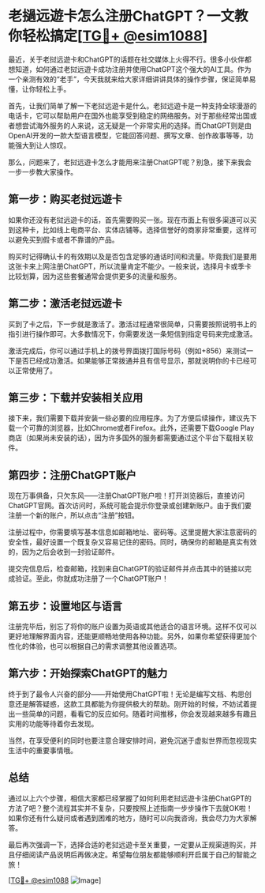 # 老撾远遊卡怎么注册ChatGPT？一文教你轻松搞定[[TG💪+ @esim1088](https://t.me/s/esim1088)]

最近，关于老挝远遊卡和ChatGPT的话题在社交媒体上火得不行。很多小伙伴都想知道，如何通过老挝远遊卡成功注册并使用ChatGPT这个强大的AI工具。作为一个亲测有效的“老手”，今天我就来给大家详细讲讲具体的操作步骤，保证简单易懂，让你轻松上手。

首先，让我们简单了解一下老挝远遊卡是什么。老挝远遊卡是一种支持全球漫游的电话卡，它可以帮助用户在国外也能享受到稳定的网络服务。对于那些经常出国或者想尝试海外服务的人来说，这无疑是一个非常实用的选择。而ChatGPT则是由OpenAI开发的一款大型语言模型，它能回答问题、撰写文章、创作故事等等，功能强大到让人惊叹。

那么，问题来了，老挝远遊卡怎么才能用来注册ChatGPT呢？别急，接下来我会一步一步教大家操作。

## 第一步：购买老挝远遊卡

如果你还没有老挝远遊卡的话，首先需要购买一张。现在市面上有很多渠道可以买到这种卡，比如线上电商平台、实体店铺等。选择信誉好的商家非常重要，这样可以避免买到假卡或者不靠谱的产品。

购买时记得确认卡的有效期以及是否包含足够的通话时间和流量。毕竟我们是要用这张卡来上网注册ChatGPT，所以流量肯定不能少。一般来说，选择月卡或季卡比较划算，因为这些套餐通常会提供更多的流量和服务。

## 第二步：激活老挝远遊卡

买到了卡之后，下一步就是激活了。激活过程通常很简单，只需要按照说明书上的指引进行操作即可。大多数情况下，你需要发送一条短信到指定号码来完成激活。

激活完成后，你可以通过手机上的拨号界面拨打国际号码（例如+856）来测试一下是否已经成功激活。如果能够正常拨通并且有信号显示，那就说明你的卡已经可以正常使用了。

## 第三步：下载并安装相关应用

接下来，我们需要下载并安装一些必要的应用程序。为了方便后续操作，建议先下载一个可靠的浏览器，比如Chrome或者Firefox。此外，还需要下载Google Play商店（如果尚未安装的话），因为许多国外的服务都需要通过这个平台下载相关软件。

## 第四步：注册ChatGPT账户

现在万事俱备，只欠东风——注册ChatGPT账户啦！打开浏览器后，直接访问ChatGPT官网。首次访问时，系统可能会提示你登录或创建新账户。由于我们要注册一个新的账户，所以点击“注册”按钮。

注册过程中，你需要填写基本信息如邮箱地址、密码等。这里提醒大家注意密码的安全性，最好设置一个既复杂又容易记住的密码。同时，确保你的邮箱是真实有效的，因为之后会收到一封验证邮件。

提交完信息后，检查邮箱，找到来自ChatGPT的验证邮件并点击其中的链接以完成验证。至此，你就成功注册了一个ChatGPT账户！

## 第五步：设置地区与语言

注册完毕后，别忘了将你的账户设置为英语或其他适合的语言环境。这样不仅可以更好地理解界面内容，还能更顺畅地使用各种功能。另外，如果你希望获得更加个性化的体验，也可以根据自己的需求调整其他设置选项。

## 第六步：开始探索ChatGPT的魅力

终于到了最令人兴奋的部分——开始使用ChatGPT啦！无论是编写文档、构思创意还是解答疑惑，这款工具都能为你提供极大的帮助。刚开始的时候，不妨试着提出一些简单的问题，看看它的反应如何。随着时间推移，你会发现越来越多有趣且实用的功能等待着你去发现。

当然，在享受便利的同时也要注意合理安排时间，避免沉迷于虚拟世界而忽视现实生活中的重要事情哦。

## 总结

通过以上六个步骤，相信大家都已经掌握了如何利用老挝远遊卡注册ChatGPT的方法了吧？整个流程其实并不复杂，只要按照上述指南一步步操作下去就OK啦！如果你还有什么疑问或者遇到困难的地方，随时可以向我咨询，我会尽力为大家解答。

最后再次强调一下，选择合适的老挝远遊卡至关重要，一定要从正规渠道购买，并且仔细阅读产品说明后再做决定。希望每位朋友都能够顺利开启属于自己的智能之旅！

[[TG💪+ @esim1088](https://t.me/s/esim1088) ![Image](https://i.postimg.cc/4NQfJmqS/Snipaste-2025-05-13-00-14-12.png)]